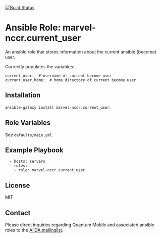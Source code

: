 [![Build Status](https://travis-ci.org/marvel-nccr/ansible-role-current-user.svg?branch=master)](https://travis-ci.org/marvel-nccr/ansible-role-current-user)

# Ansible Role: marvel-nccr.current_user

An ansible role that stores information about the current ansible (become) user.

Correctly populates the variables:

    current_user:  # username of current become user
    current_user_home:  # home directory of current become user

## Installation

`ansible-galaxy install marvel-nccr.current_user`.

## Role Variables

See `defaults/main.yml`

## Example Playbook

```
  - hosts: servers
    roles:
    - role: marvel-nccr.current_user
```

## License

MIT

## Contact

Please direct inquiries regarding Quantum Mobile and associated ansible roles to the [AiiDA mailinglist](http://www.aiida.net/mailing-list/).
